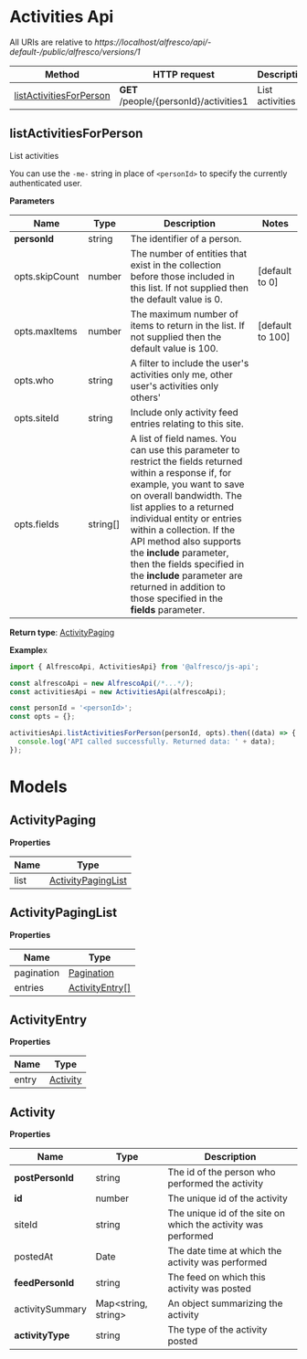 # Activities Api

All URIs are relative to *https://localhost/alfresco/api/-default-/public/alfresco/versions/1*

| Method                                              | HTTP request                          | Description     |
|-----------------------------------------------------|---------------------------------------|-----------------|
| [listActivitiesForPerson](#listActivitiesForPerson) | **GET** /people/{personId}/activities1 | List activities |

## listActivitiesForPerson

List activities

You can use the `-me-` string in place of `<personId>` to specify the currently authenticated user.

**Parameters**

| Name           | Type     | Description                                                                                                                                                                                                                                                                                                                                                                                                                             | Notes            |
|----------------|----------|-----------------------------------------------------------------------------------------------------------------------------------------------------------------------------------------------------------------------------------------------------------------------------------------------------------------------------------------------------------------------------------------------------------------------------------------|------------------|
| **personId**   | string   | The identifier of a person.                                                                                                                                                                                                                                                                                                                                                                                                             |                  |
| opts.skipCount | number   | The number of entities that exist in the collection before those included in this list. If not supplied then the default value is 0.                                                                                                                                                                                                                                                                                                    | [default to 0]   |
| opts.maxItems  | number   | The maximum number of items to return in the list. If not supplied then the default value is 100.                                                                                                                                                                                                                                                                                                                                       | [default to 100] |
| opts.who       | string   | A filter to include the user's activities only me, other user's activities only others'                                                                                                                                                                                                                                                                                                                                                 |                  |
| opts.siteId    | string   | Include only activity feed entries relating to this site.                                                                                                                                                                                                                                                                                                                                                                               |                  | 
| opts.fields    | string[] | A list of field names. You can use this parameter to restrict the fields returned within a response if, for example, you want to save on overall bandwidth. The list applies to a returned individual entity or entries within a collection. If the API method also supports the **include** parameter, then the fields specified in the **include** parameter are returned in addition to those specified in the **fields** parameter. |                  |

**Return type**: [ActivityPaging](#ActivityPaging)

**Example**x

```javascript
import { AlfrescoApi, ActivitiesApi} from '@alfresco/js-api';

const alfrescoApi = new AlfrescoApi(/*...*/);
const activitiesApi = new ActivitiesApi(alfrescoApi);

const personId = '<personId>';
const opts = {};

activitiesApi.listActivitiesForPerson(personId, opts).then((data) => {
  console.log('API called successfully. Returned data: ' + data);
});
```

# Models

## ActivityPaging

**Properties**

| Name | Type                                      |
|------|-------------------------------------------|
| list | [ActivityPagingList](#ActivityPagingList) |

## ActivityPagingList

**Properties**

| Name       | Type                              |
|------------|-----------------------------------|
| pagination | [Pagination](Pagination.md)       |
| entries    | [ActivityEntry[]](#ActivityEntry) |


## ActivityEntry

**Properties**

| Name  | Type                  |
|-------|-----------------------|
| entry | [Activity](#Activity) |

## Activity

**Properties**

| Name             | Type                | Description                                                   |
|------------------|---------------------|---------------------------------------------------------------|
| **postPersonId** | string              | The id of the person who performed the activity               |
| **id**           | number              | The unique id of the activity                                 |
| siteId           | string              | The unique id of the site on which the activity was performed |
| postedAt         | Date                | The date time at which the activity was performed             |
| **feedPersonId** | string              | The feed on which this activity was posted                    |
| activitySummary  | Map<string, string> | An object summarizing the activity                            |
| **activityType** | string              | The type of the activity posted                               |


